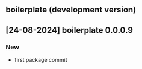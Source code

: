 ## boilerplate (development version)

## [24-08-2024] boilerplate 0.0.0.9

### New

* first package commit 
